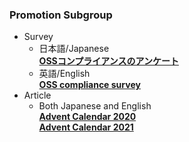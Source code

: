 ### Promotion Subgroup

- Survey  
  - 日本語/Japanese  
**[OSSコンプライアンスのアンケート](https://openchain-project.github.io/OpenChain-JWG/subgroups/promotion/survey-20200618)**  
  - 英語/English  
**[OSS compliance survey](https://openchain-project.github.io/OpenChain-JWG/subgroups/promotion/survey-20200618_en)**  
- Article  
  - Both Japanese and English  
**[Advent Calendar 2020](https://qiita.com/advent-calendar/2020/openchainjapanwg)**  
**[Advent Calendar 2021](https://qiita.com/advent-calendar/2021/openchainjapanwg)**

